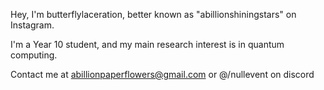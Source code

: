 Hey, I'm butterflylaceration, better known as "abillionshiningstars" on Instagram.

I'm a Year 10 student, and my main research interest is in quantum computing.

Contact me at abillionpaperflowers@gmail.com or @/nullevent on discord

<!---
tairitsuwu/tairitsuwu is a ✨ special ✨ repository because its `README.md` (this file) appears on your GitHub profile.
You can click the Preview link to take a look at your changes.
- 💞️ I’m looking to collaborate on ...
--->
